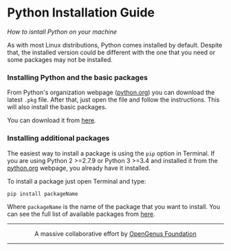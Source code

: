# Python Installation Guide

*How to isntall Python on your machine*

As with most Linux distributions, Python comes installed by default. Despite that, the installed version could be different with the one that you need or some packages may not be installed.

### Installing Python and the basic packages

From Python's organization webpage (<a href="https://www.python.org/downloads/">python.org</a>) you can download the latest `.pkg` file. After that, just open the file and follow the instructions. This will also install the basic packages.

You can download it from <a href="https://www.python.org/downloads/">here</a>.

### Installing additional packages

The easiest way to install a package is using the `pip` option in Terminal. If you are using Python 2 >=2.7.9 or Python 3 >=3.4 and installed it from the <a href="https://www.python.org/downloads/">python.org</a> webpage, you already have it installed.

To install a package just open Terminal and type:

`pip install packageName`

Where `packageName` is the name of the package that you want to install. You can see the full list of available packages from <a href="https://pypi.python.org/pypi?%3Aaction=browse">here</a>.

---

<p align="center">
	A massive collaborative effort by <a href="https://github.com/OpenGenus/cosmos">OpenGenus Foundation</a>
</p>

---

